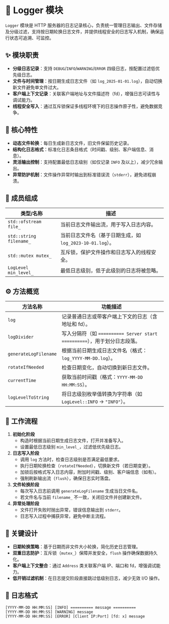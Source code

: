 # 🧾 Logger 模块

`Logger` 模块是 HTTP 服务器的日志记录核心，负责统一管理日志输出、文件存储及分级过滤，支持按日期轮换日志文件，并提供线程安全的日志写入机制，确保运行状态可追溯、可监控。

## ✨ 模块职责

- **分级日志记录**：支持 `DEBUG`/`INFO`/`WARNING`/`ERROR` 四级日志，按配置过滤低优先级日志。
- **文件与时间管理**：按日期生成日志文件（如 `log_2025-01-01.log`），自动切换新文件避免单文件过大。
- **客户端上下文记录**：关联客户端地址与文件描述符（fd），增强日志可读性与调试能力。
- **线程安全写入**：通过互斥锁保证多线程环境下的日志操作原子性，避免数据竞争。

## 📌 核心特性

- **动态文件轮换**：每日生成新日志文件，旧文件保留历史记录。
- **结构化日志格式**：标准化日志条目格式（时间戳、级别、客户端信息、消息）。
- **灵活输出控制**：支持配置最低日志级别（如仅记录 `INFO` 及以上），减少冗余输出。
- **异常防护机制**：文件操作异常时输出到标准错误流（`stderr`），避免进程崩溃。

## 📁 成员组成

| 类型/名称 | 描述 |
| ---- | ---- |
| `std::ofstream file_` | 当前日志文件输出流，用于写入日志内容。 |
| `std::string filename_` | 当前日志文件名（基于日期生成，如 `log_2023-10-01.log`）。 |
| `std::mutex mutex_` | 互斥锁，保护文件操作和日志写入的线程安全。 |
| `LogLevel min_level_` | 最低日志级别，低于此级别的日志将被忽略。 |

## ⚙️ 方法概览

| 方法名称 | 功能描述 |
| ---- | ---- |
| `log` | 记录普通日志或带客户端上下文的日志（含地址和 fd）。 |
| `logDivider` | 写入分隔符（如 `========== Server start ==========`），用于划分日志段落。 |
| `generateLogFilename` | 根据当前日期生成日志文件名（格式：`log_YYYY-MM-DD.log`）。 |
| `rotateIfNeeded` | 检查日期变化，自动切换到新日志文件。 |
| `currentTime` | 获取当前时间戳（格式：`YYYY-MM-DD HH:MM:SS`）。 |
| `logLevelToString` | 将日志级别枚举值转换为字符串（如 `LogLevel::INFO` -> `"INFO"`）。 |

## 🔄 工作流程

1. **初始化阶段**
   - 构造时根据当前日期生成日志文件，打开并准备写入。
   - 设置最低日志级别 `min_level_`，过滤低优先级日志。
2. **日志写入阶段**
   - 调用 `log` 方法时，检查日志级别是否满足最低要求。
   - 执行日期轮换检查（`rotateIfNeeded`），切换新文件（若日期变更）。
   - 加锁后按格式写入日志内容，附加时间戳、级别、客户端信息（如有）。
   - 强制刷新输出流（`flush`），确保日志实时落盘。
3. **文件轮换阶段**
   - 每次写入日志前调用 `generateLogFilename` 生成当日文件名。
   - 若文件名与当前 `filename_` 不一致，关闭旧文件并创建新文件。
4. **异常处理阶段**
   - 文件打开失败时抛出异常，错误信息输出到 `stderr`。
   - 日志写入过程中捕获异常，避免中断主流程。

## 🔑 关键设计

- **日期轮换策略**：基于日期而非文件大小轮换，简化历史日志管理。
- **双重日志防护**：互斥锁（`mutex_`）保障并发安全，`flush` 操作确保数据持久化。
- **客户端上下文整合**：通过 `Address` 类关联客户端 IP、端口和 fd，增强调试能力。
- **低开销过滤机制**：在日志提交阶段直接跳过低级别日志，减少无效 I/O 操作。

## 📂 日志格式

```plaintext
[YYYY-MM-DD HH:MM:SS] [INFO] ========== message ==========
[YYYY-MM-DD HH:MM:SS] [WARNING] message
[YYYY-MM-DD HH:MM:SS] [ERROR] [Client IP:Port] [fd: x] message
```

